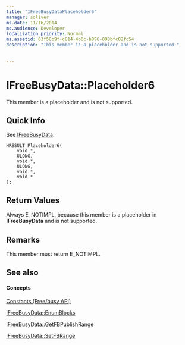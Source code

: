 ```yaml
---
title: "IFreeBusyDataPlaceholder6"
manager: soliver
ms.date: 11/16/2014
ms.audience: Developer
localization_priority: Normal
ms.assetid: 63f58b9f-c814-4b6c-b896-098bfc02fc54
description: "This member is a placeholder and is not supported."
 
 
---
```


# IFreeBusyData::Placeholder6

This member is a placeholder and is not supported.
  
## Quick Info

See [IFreeBusyData](ifreebusydata.md).
  
```
HRESULT Placeholder6( 
    void *, 
    ULONG, 
    void *,  
    ULONG, 
    void *,  
    void * 
);
```

## Return Values

Always E_NOTIMPL, because this member is a placeholder in **IFreeBusyData** and is not supported. 
  
## Remarks

This member must return E_NOTIMPL.
  
## See also

#### Concepts

[Constants (Free/busy API)](constants-free-busy-api.md)
  
[IFreeBusyData::EnumBlocks](ifreebusydata-enumblocks.md)
  
[IFreeBusyData::GetFBPublishRange](ifreebusydata-getfbpublishrange.md)
  
[IFreeBusyData::SetFBRange](ifreebusydata-setfbrange.md)

